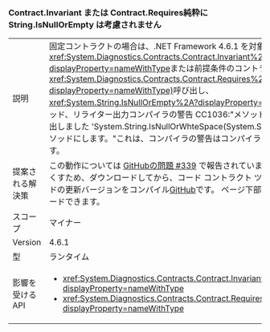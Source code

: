 ### <a name="contractinvariant-or-contractrequirestexception-do-not-consider-stringisnullorempty-to-be-pure"></a>Contract.Invariant または Contract.Requires<TException>純粋に String.IsNullOrEmpty は考慮されません

|   |   |
|---|---|
|説明|固定コントラクトの場合は、.NET Framework 4.6.1 を対象とするアプリの<xref:System.Diagnostics.Contracts.Contract.Invariant%2A?displayProperty=nameWithType>または前提条件のコントラクトを<xref:System.Diagnostics.Contracts.Contract.Requires%2A?displayProperty=nameWithType)>呼び出し、<xref:System.String.IsNullOrEmpty%2A?displayProperty=nameWithType>メソッド、リライター出力コンパイラの警告 CC1036:&quot;メソッドへの呼び出しを検出しました 'System.String.IsNullOrWhteSpace(System.String)' [単純] せずメソッドにします。&quot;これは、コンパイラの警告はコンパイラ エラーではなくです。|
|提案される解決策|この動作については [GitHubの問題 #339](https://github.com/Microsoft/CodeContracts/issues/339) で報告されています。 この警告をなくすため、ダウンロードしてから、コード コントラクト ツールのソース コードの更新バージョンをコンパイル[GitHub](https://github.com/Microsoft/CodeContracts/blob/master/README.md)です。 ページ下部から情報をダウンロードできます。|
|スコープ|マイナー|
|Version|4.6.1|
|型|ランタイム|
|影響を受ける API|<ul><li><xref:System.Diagnostics.Contracts.Contract.Invariant(System.Boolean)?displayProperty=nameWithType></li><li><xref:System.Diagnostics.Contracts.Contract.Requires(System.Boolean)?displayProperty=nameWithType></li></ul>|

